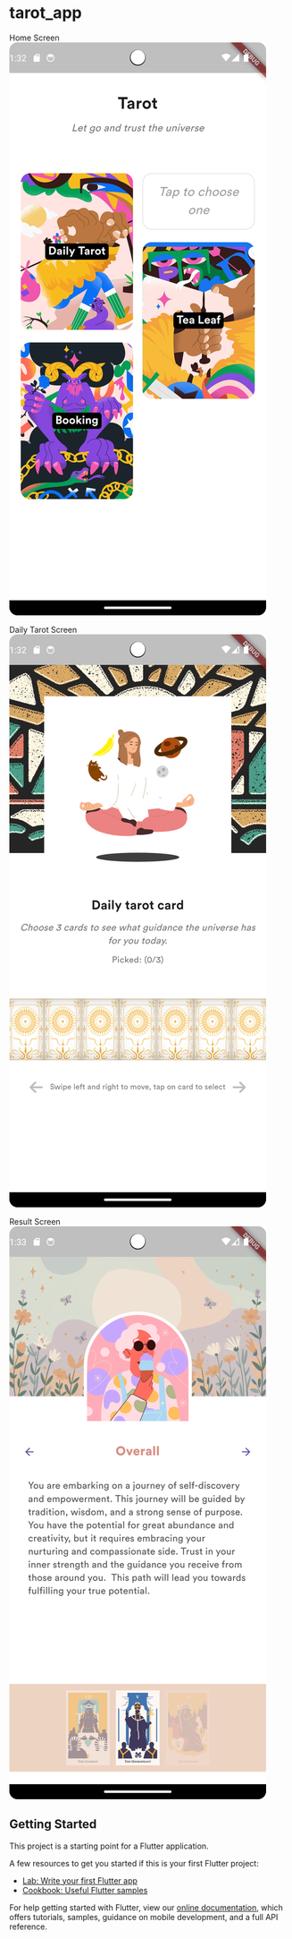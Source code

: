 # tarot_app

Home Screen
![home screen](https://github.com/ZeligLuo/flutter-tarot-app/blob/main/assets/design/home.png)

Daily Tarot Screen
![home screen](https://github.com/ZeligLuo/flutter-tarot-app/blob/main/assets/design/daily.png)

Result Screen
![home screen](https://github.com/ZeligLuo/flutter-tarot-app/blob/main/assets/design/result.png)

## Getting Started

This project is a starting point for a Flutter application.

A few resources to get you started if this is your first Flutter project:

- [Lab: Write your first Flutter app](https://flutter.dev/docs/get-started/codelab)
- [Cookbook: Useful Flutter samples](https://flutter.dev/docs/cookbook)

For help getting started with Flutter, view our
[online documentation](https://flutter.dev/docs), which offers tutorials,
samples, guidance on mobile development, and a full API reference.
